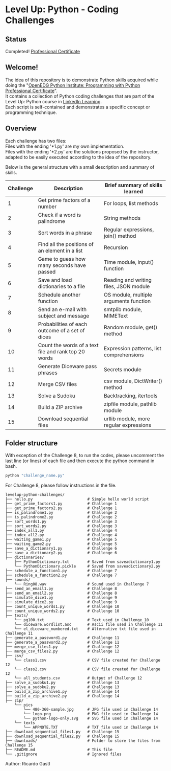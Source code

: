 # Level Up: Python - Coding Challenges

## Status
Completed! [Professional Certificate][url_finished]

## Welcome!

The idea of this repository is to demonstrate Python skills acquired while doing the "[OpenEDG Python Institute: Programming with Python Professional Certificate][url_certificate]".  
It contains a collection of Python coding challenges that are part of the Level Up: Python course in [LinkedIn Learning][url_course].  
Each script is self-contained and demonstrates a specific concept or programming technique.  

## Overview

Each challenge has two files:  
    Files with the ending '*1.py' are my own implementation.  
    Files with the ending '*2.py' are the solutions proposed by the instructor, adapted to be easily executed according to the idea of the repository.  

Below is the general structure with a small description and summary of skills.  

| Challenge | Description                                          | Brief summary of skills learned          |
|-----------|------------------------------------------------------|------------------------------------------|
| 1         | Get prime factors of a number                        | For loops, list methods                  |
| 2         | Check if a word is palindrome                        | String methods                           |
| 3         | Sort words in a phrase                               | Regular expressions, join() method       |
| 4         | Find all the positions of an element in a list       | Recursion                                |
| 5         | Game to guess how many seconds have passed           | Time module, input() function            |
| 6         | Save and load dictionaries to a file                 | Reading and writing files, JSON module   |
| 7         | Schedule another function                            | OS module, multiple arguments function   |
| 8         | Send an e-mail with subject and message              | smtplib module, MIMEText                 |
| 9         | Probabilities of each outcome of a set of dices      | Random module, get() method              |
|10         | Count the words of a text file and rank top 20 words | Expression patterns, list comprehensions |
|11         | Generate Diceware pass phrases                       | Secrets module                           |
|12         | Merge CSV files                                      | csv module, DictWriter() method          |
|13         | Solve a Sudoku                                       | Backtracking, itertools                  |
|14         | Build a ZIP archive                                  | zipfile module, pathlib module           |
|15         | Download sequential files                            | urllib module, more regular expressions  |

## Folder structure  

With exception of the Challenge 8, to run the codes, please uncomment the last line (or lines) of each file and then execute the python command in bash.  

```bash
python "challenge_name.py"
```  

For Challenge 8, please follow instructions in the file.  

```plaintext
levelup-python-challenges/
├── hello.py                        # Simple hello world script
├── get_prime_factors1.py           # Challenge 1
├── get_prime_factors2.py           # Challenge 1
├── is_palindrome1.py               # Challenge 2
├── is_palindrome2.py               # Challenge 2
├── sort_words1.py                  # Challenge 3
├── sort_words2.py                  # Challenge 3
├── index_all1.py                   # Challenge 4
├── index_all2.py                   # Challenge 4
├── waiting_game1.py                # Challenge 5
├── waiting_game2.py                # Challenge 5
├── save_a_dictionary1.py           # Challenge 6
├── save_a_dictionary2.py           # Challenge 6
├── dictionaries/
    ├── PythonDictionary.txt        # Saved from saveadictionary1.py
    └── PythonDictionary.pickle     # Saved from saveadictionary2.py
├── schedule_a_function1.py         # Challenge 7 
├── schedule_a_function2.py         # Challenge 7
├── sounds/
    └── Ring08.wav                  # Sound used in Challenge 7
├── send_an_email1.py               # Challenge 8
├── send_an_email2.py               # Challenge 8
├── simulate_dice1.py               # Challenge 9
├── simulate_dice2.py               # Challenge 9
├── count_unique_words1.py          # Challenge 10
├── count_unique_words2.py          # Challenge 10
├── texts/
    └── pg100.txt                   # Text used in Challenge 10
    └── diceware.wordlist.asc       # Ascii file used in Challenge 11
    └── el_diceware_numbered.txt    # Alternative txt file used in Challenge 11
├── generate_a_password1.py         # Challenge 11
├── generate_a_password2.py         # Challenge 11
├── merge_csv_files1.py             # Challenge 12
├── merge_csv_files2.py             # Challenge 12
├── csv/
    └── class1.csv                  # CSV file created for Challenge 12
    └── class2.csv                  # CSV file created for Challenge 12
    └── all_students.csv            # Output of Challenge 12
├── solve_a_sudoku1.py              # Challenge 13
├── solve_a_sudoku2.py              # Challenge 13
├── build_a_zip_archive1.py         # Challenge 14
├── build_a_zip_archive2.py         # Challenge 14
├── zip/
    └── pics
        └── 480-360-sample.jpg      # JPG file used in Challenge 14
        └── logo.png                # PNG file used in Challenge 14
        └── python-logo-only.svg    # SVG file used in Challenge 14
    └── texts
        └── APPNOTE.TXT             # TXT file used in Challenge 14
├── download_sequential_files1.py   # Challenge 15
├── download_sequential_files2.py   # Challenge 15
├── downloads/                      # Folder to store the files from Challenge 15
├── README.md                       # This file
└── .gitignore                      # Ignored files
```

[url_course]:https://www.linkedin.com/learning/level-up-python
[url_certificate]:https://www.linkedin.com/learning/paths/openedg-python-institute-programming-with-python-professional-certificate
[url_finished]:https://www.linkedin.com/learning/certificates/d18785f9637401e309fa7d9b3520fdeb5119905cb733f30a6a1e71c39e92bbbe?trk=share_certificate

Author: Ricardo Gastl

